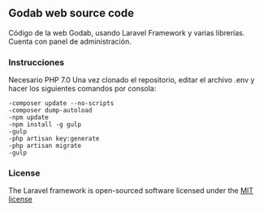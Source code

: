 ## Godab web source code

Código de la web Godab, usando Laravel Framework y varias librerías.
Cuenta con panel de administración.

### Instrucciones

Necesario PHP 7.0
Una vez clonado el repositorio, editar el archivo .env y hacer los siguientes comandos por consola:

    -composer update --no-scripts
    -composer dump-autoload
    -npm update
    -npm install -g gulp
    -gulp
    -php artisan key:generate
    -php artisan migrate
    -gulp

### License

The Laravel framework is open-sourced software licensed under the [MIT license](http://opensource.org/licenses/MIT)
